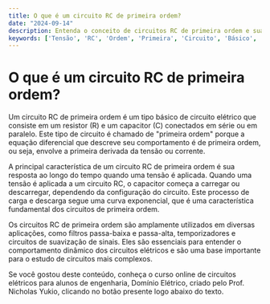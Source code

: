 ```yaml
---
title: O que é um circuito RC de primeira ordem?
date: "2024-09-14"
description: Entenda o conceito de circuitos RC de primeira ordem e sua importância em circuitos elétricos.
keywords: ['Tensão', 'RC', 'Ordem', 'Primeira', 'Circuito', 'Básico', 'Associação']
---
```


# O que é um circuito RC de primeira ordem?

Um circuito RC de primeira ordem é um tipo básico de circuito elétrico que consiste em um resistor (R) e um capacitor (C) conectados em série ou em paralelo. Este tipo de circuito é chamado de "primeira ordem" porque a equação diferencial que descreve seu comportamento é de primeira ordem, ou seja, envolve a primeira derivada da tensão ou corrente.

A principal característica de um circuito RC de primeira ordem é sua resposta ao longo do tempo quando uma tensão é aplicada. Quando uma tensão é aplicada a um circuito RC, o capacitor começa a carregar ou descarregar, dependendo da configuração do circuito. Este processo de carga e descarga segue uma curva exponencial, que é uma característica fundamental dos circuitos de primeira ordem.

Os circuitos RC de primeira ordem são amplamente utilizados em diversas aplicações, como filtros passa-baixa e passa-alta, temporizadores e circuitos de suavização de sinais. Eles são essenciais para entender o comportamento dinâmico dos circuitos elétricos e são uma base importante para o estudo de circuitos mais complexos.

Se você gostou deste conteúdo, conheça o curso online de circuitos elétricos para alunos de engenharia, Domínio Elétrico, criado pelo Prof. Nicholas Yukio, clicando no botão presente logo abaixo do texto.